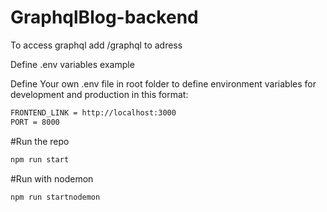 # GraphqlBlog-backend

To access graphql add /graphql to adress 

Define .env variables example

Define Your own .env  file in root folder to define environment variables for development and production in this format:
```sh
FRONTEND_LINK = http://localhost:3000
PORT = 8000
```

#Run the repo 
```sh
npm run start
```
#Run with nodemon
```sh
npm run startnodemon
```
